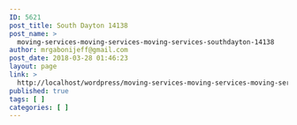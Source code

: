 ```yaml
---
ID: 5621
post_title: South Dayton 14138
post_name: >
  moving-services-moving-services-moving-services-southdayton-14138
author: mrgabonijeff@gmail.com
post_date: 2018-03-28 01:46:23
layout: page
link: >
  http://localhost/wordpress/moving-services-moving-services-moving-services-southdayton-14138/
published: true
tags: [ ]
categories: [ ]
---
```

